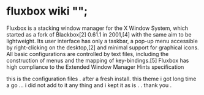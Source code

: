 # fluxbox wiki "";
Fluxbox is a stacking window manager for the X Window System, which started as a fork of Blackbox[2] 0.61.1 in 2001,[4] with the same aim to be lightweight. Its user interface has only a taskbar, a pop-up menu accessible by right-clicking on the desktop,[2] and minimal support for graphical icons. All basic configurations are controlled by text files, including the construction of menus and the mapping of key-bindings.[5] Fluxbox has high compliance to the Extended Window Manager Hints specification

this is the configuration files . after a fresh install. 
this theme i got long time a go ... i did not add to it any thing and i kept it as is .
. thank you .
